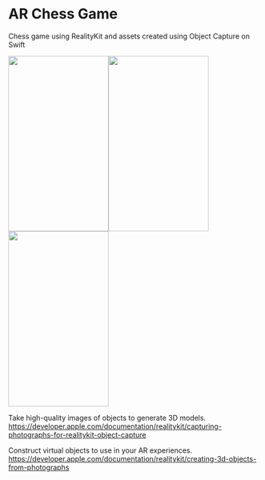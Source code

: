 # AR Chess Game
 Chess game using RealityKit and assets created using Object Capture on Swift

<img src="https://user-images.githubusercontent.com/83715610/219872181-6b115d57-b16b-48fa-b8eb-0c10ee0716b4.PNG" width="200" height="350"><img src="https://user-images.githubusercontent.com/83715610/219872200-0e356fbb-a184-4313-8a01-7100893c35fa.PNG" width="200" height="350"><img src="https://user-images.githubusercontent.com/83715610/219872208-adfec2cf-cbf3-4898-b3e6-e854ca22dd00.PNG" width="200" height="350">

Take high-quality images of objects to generate 3D models.
https://developer.apple.com/documentation/realitykit/capturing-photographs-for-realitykit-object-capture

Construct virtual objects to use in your AR experiences.
https://developer.apple.com/documentation/realitykit/creating-3d-objects-from-photographs
